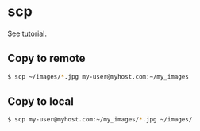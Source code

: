 # scp

See [tutorial](https://www.computerhope.com/unix/scp.htm).

## Copy to remote

```sh
$ scp ~/images/*.jpg my-user@myhost.com:~/my_images
```


## Copy to local

```sh
$ scp my-user@myhost.com:~/my_images/*.jpg ~/images/
```
